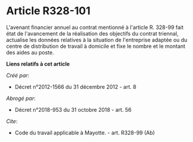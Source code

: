 # Article R328-101

L'avenant financier annuel au contrat mentionné à l'article R. 328-99 fait état de l'avancement de la réalisation des
objectifs du contrat triennal, actualise les données relatives à la situation de l'entreprise adaptée ou du centre de
distribution de travail à domicile et fixe le nombre et le montant des aides au poste.

**Liens relatifs à cet article**

_Créé par_:

  - Décret n°2012-1566 du 31 décembre 2012 - art. 8

_Abrogé par_:

  - Décret n°2018-953 du 31 octobre 2018 - art. 56

_Cite_:

  - Code du travail applicable à Mayotte. - art. R328-99 (Ab)
